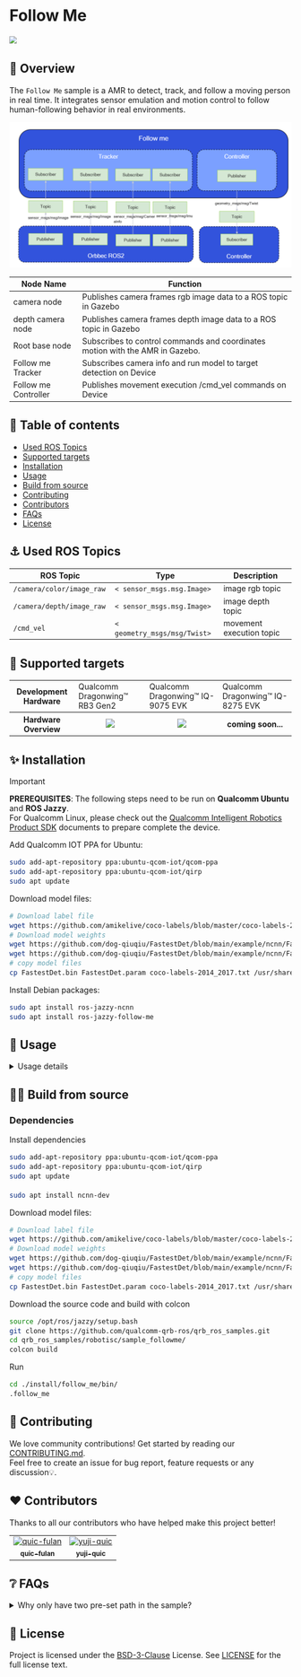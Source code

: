 # Follow Me

<img src="./resources/follow_me_gif.gif" style="zoom:80%;" />

## 👋 Overview

The `Follow Me` sample is a AMR to detect, track, and follow a moving person in real time. It integrates sensor emulation and motion control to  follow human-following behavior in real environments.

![](./resources/image_1.png)

| Node Name            | Function                                                     |
| -------------------- | ------------------------------------------------------------ |
| camera node          | Publishes camera frames rgb image data to a ROS topic in Gazebo |
| depth camera node    | Publishes camera frames depth image data to a ROS topic in Gazebo |
| Root base node       | Subscribes to control commands and coordinates motion with the AMR in Gazebo. |
| Follow me Tracker    | Subscribes camera info and run model to target detection on Device |
| Follow me Controller | Publishes movement execution /cmd_vel commands on Device     |

## 🔎 Table of contents

  * [Used ROS Topics](#-used-ros-topics)
  * [Supported targets](#-supported-targets)
  * [Installation](#-installation)
  * [Usage](#-usage)
  * [Build from source](#build-from-source)
  * [Contributing](#-contributing)
  * [Contributors](#%EF%B8%8F-contributors)
  * [FAQs](#-faqs)
  * [License](#-license)

## ⚓ Used ROS Topics 

| ROS Topic                  | Type                          | Description              |
| -------------------------- | ----------------------------- | ------------------------ |
| `/camera/color/image_raw ` | `< sensor_msgs.msg.Image> `   | image rgb topic          |
| `/camera/depth/image_raw ` | `< sensor_msgs.msg.Image> `   | image depth topic        |
| `/cmd_vel `                | `< geometry_msgs/msg/Twist> ` | movement execution topic |

## 🎯 Supported targets

<table >
  <tr>
    <th>Development Hardware</th>
    <td>Qualcomm Dragonwing™ RB3 Gen2</td>
    <td>Qualcomm Dragonwing™ IQ-9075 EVK</td>
    <td>Qualcomm Dragonwing™ IQ-8275 EVK</td>
  </tr>
  <tr>
    <th>Hardware Overview</th>
    <th><a href="https://www.qualcomm.com/developer/hardware/rb3-gen-2-development-kit"><img src="https://s7d1.scene7.com/is/image/dmqualcommprod/rb3-gen2-carousel?fmt=webp-alpha&qlt=85" width="180"/></a></th>
    <th><a href="https://www.qualcomm.com/products/internet-of-things/industrial-processors/iq9-series/iq-9075"><img src="https://s7d1.scene7.com/is/image/dmqualcommprod/dragonwing-IQ-9075-EVK?$QC_Responsive$&fmt=png-alpha" width="160"></a></th>
    <th>coming soon...</th>
  </tr>
</table>


## ✨ Installation

> [!IMPORTANT]
> **PREREQUISITES**: The following steps need to be run on **Qualcomm Ubuntu** and **ROS Jazzy**.<br>
> For Qualcomm Linux, please check out the [Qualcomm Intelligent Robotics Product SDK](https://docs.qualcomm.com/bundle/publicresource/topics/80-70018-265/introduction_1.html?vproduct=1601111740013072&version=1.4&facet=Qualcomm%20Intelligent%20Robotics%20Product%20(QIRP)%20SDK) documents to prepare  complete the device.

Add Qualcomm IOT PPA for Ubuntu:

```bash
sudo add-apt-repository ppa:ubuntu-qcom-iot/qcom-ppa
sudo add-apt-repository ppa:ubuntu-qcom-iot/qirp
sudo apt update
```

Download model files:
```bash
# Download label file
wget https://github.com/amikelive/coco-labels/blob/master/coco-labels-2014_2017.txt
# Download model weights
wget https://github.com/dog-qiuqiu/FastestDet/blob/main/example/ncnn/FastestDet.bin
wget https://github.com/dog-qiuqiu/FastestDet/blob/main/example/ncnn/FastestDet.param
# copy model files
cp FastestDet.bin FastestDet.param coco-labels-2014_2017.txt /usr/share/follow-me/model/
```


Install Debian packages:

```bash
sudo apt install ros-jazzy-ncnn
sudo apt install ros-jazzy-follow-me
```

## 🚀 Usage

<details>
  <summary>Usage details</summary>

### On Device

To Login to the device, please use the command `ssh root@[ip-addr]`.

```
# run camera node on device.
source /usr/share/qirp-setup.sh
source /opt/ros/jazzy/setup.bash
ros2 launch orbbec_camera gemini_330_series.launch.py color_width=848 color_height=480 color_fps=15

# run follow me on device.
source /usr/share/qirp-setup.sh
follow_me
```

</details>

## 👨‍💻 Build from source

### Dependencies
Install dependencies

```bash
sudo add-apt-repository ppa:ubuntu-qcom-iot/qcom-ppa
sudo add-apt-repository ppa:ubuntu-qcom-iot/qirp
sudo apt update

sudo apt install ncnn-dev
```
Download model files:
```bash
# Download label file
wget https://github.com/amikelive/coco-labels/blob/master/coco-labels-2014_2017.txt
# Download model weights
wget https://github.com/dog-qiuqiu/FastestDet/blob/main/example/ncnn/FastestDet.bin
wget https://github.com/dog-qiuqiu/FastestDet/blob/main/example/ncnn/FastestDet.param
# copy model files
cp FastestDet.bin FastestDet.param coco-labels-2014_2017.txt /usr/share/follow-me/model/
```

Download the source code and build with colcon
```bash
source /opt/ros/jazzy/setup.bash
git clone https://github.com/qualcomm-qrb-ros/qrb_ros_samples.git
cd qrb_ros_samples/robotisc/sample_followme/
colcon build
```

Run

```bash
cd ./install/follow_me/bin/
.follow_me
```


## 🤝 Contributing

We love community contributions! Get started by reading our [CONTRIBUTING.md](CONTRIBUTING.md).<br>
Feel free to create an issue for bug report, feature requests or any discussion💡.

## ❤️ Contributors

Thanks to all our contributors who have helped make this project better!

<table>
  <tr>
    <td align="center"><a href="https://github.com/quic-fulan"><img src="https://avatars.githubusercontent.com/u/129727781?v=4" width="100" height="100" alt="quic-fulan"/><br /><sub><b>quic-fulan</b></sub></a></td>
    <td align="center"><a href="https://github.com/yuji-quic"><img src="https://avatars.githubusercontent.com/u/33081913?v=4" width="100" height="100" alt="yuji-quic"/><br /><sub><b>yuji-quic</b></sub></a></td>
  </tr>
</table>

## ❔ FAQs

<details>
<summary>Why only have two pre-set path in the sample?</summary><br>
This sample is intended to demonstrate our existing "follow-me" functionality and the simulation environment. Therefore, additional scenes are not configured. If needed, you can modify the world model file (for example: warehouse_followme_path2 in qrb ros simulation project) to change the character’s movement trajectory.
</details>

## 📜 License

Project is licensed under the [BSD-3-Clause](https://spdx.org/licenses/BSD-3-Clause.html) License. See [LICENSE](./LICENSE) for the full license text.



